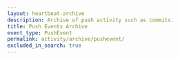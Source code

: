 ```yaml
---
layout: heartbeat-archive
description: Archive of push activity such as commits.
title: Push Events Archive
event_type: PushEvent
permalink: activity/archive/pushevent/
excluded_in_search: true
---
```

